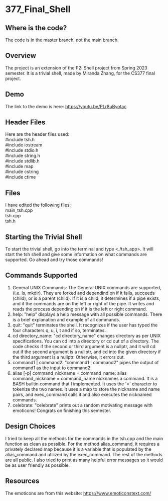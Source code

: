 # 377_Final_Shell

## Where is the code?
  The code is in the master branch, not the main branch.

## Overview
  The project is an extension of the P2: Shell project from Spring 2023 semester. It is a trivial shell, made by Miranda Zhang, for the CS377 final project.

## Demo
  The link to the demo is here: https://youtu.be/PLr8uByotac

## Header Files
  Here are the header files used: <br>
  #include tsh.h <br>
  #include iostream <br>
  #include stdio.h <br>
  #include string.h <br>
  #include stdlib.h <br>
  #include map <br>
  #include cstring <br>
  #include ctime <br>

## Files
  I have edited the following files:<br>
  main_tsh.cpp <br>
  tsh.cpp <br>
  tsh.h <br>
  
## Starting the Trivial Shell
  To start the trivial shell, go into the terminal and type <./tsh_app>. It will start the tsh shell and give some information on what commands are supported. Go ahead and try those commands!
  
## Commands Supported
  1. General UNIX Commands:
    The General UNIX commands are supported, (i.e. ls, mkdir). They are forked and dependind on if it fails, succeeds (child), or is a parent (child). If it is a child, it determines if a pipe exists, and if the commands are on the left or right of the pipe. It writes and reads the process depending on if it is the left or right command. 
  2. help:
    "help" displays a help message with all possible commands. There is a brief explanation and example of all commands.
  3. quit:
    "quit" terminates the shell. It recognizes if the user has typed the four characters q, u, i, t and if so, terminates.
  4. cd directory_name:
  "cd directory_name" changes directory as per UNIX specifications. You can cd into a directory or cd out of a directory. The code checks if the second or third argument is a nullptr, and it will cd out if the second argument is a nullptr, and cd into the given directory if the third argument is a nullptr. Otherwise, it errors out. 
  5. command1 | command2:
  "command1 | command2" pipes the output of command1 as the input to command2.
  6. alias [-p] command_nickname = command_name: 
  alias command_nickname = command_name nicknames a command. It is a BASH builtin command that I implemented. It uses the '=' character to tokenize the two names. It uses a map to store the nickname and name pairs, and exec_command calls it and also executes the nicknamed commands.
  7. celebrate:
    "celebrate" prints out a random motivating message with emoticons! Congrats on finishing this semester. 

## Design Choices
I tried to keep all the methods for the commands in the tsh.cpp and the main function as clean as possible. For the method alias_command, it requires a privately declared map because it is a variable that is populated by the alias_command and utilized by the exec_command. The rest of the methods are all public. I also tried to print as many helpful error messages so it would be as user friendly as possible.

## Resources
The emoticons are from this website: https://www.emoticonstext.com/
